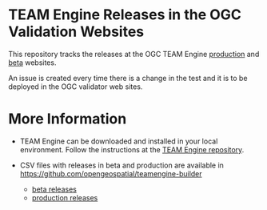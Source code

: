 TEAM Engine Releases in the OGC Validation Websites
========================================================

This repository tracks the releases at the OGC TEAM Engine [production](http://cite.opengeospatial.org/teamengine)  and [beta](http://cite.opengeospatial.org/te2) websites.

An issue is created every time there is a change in the test and it is to be deployed in the OGC validator web sites.

More Information
=================

- TEAM Engine can be downloaded and installed in your local environment. Follow the instructions at the [TEAM Engine repository](https://github.com/opengeospatial/teamengine).

- CSV files with releases in beta and production are available in https://github.com/opengeospatial/teamengine-builder
    - [beta releases](https://github.com/opengeospatial/teamengine-builder/tree/master/beta-releases)
    - [production releases](https://github.com/opengeospatial/teamengine-builder/tree/master/production-releases)






